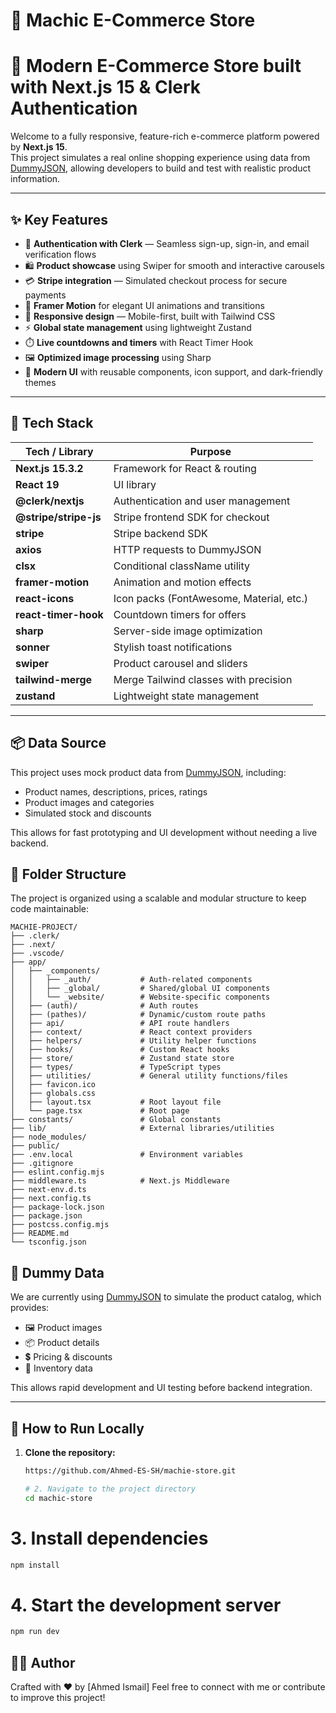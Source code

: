 # 🛒 Machic E-Commerce Store

# 🛒 Modern E-Commerce Store built with Next.js 15 & Clerk Authentication

Welcome to a fully responsive, feature-rich e-commerce platform powered by **Next.js 15**.  
This project simulates a real online shopping experience using data from [DummyJSON](https://dummyjson.com/), allowing developers to build and test with realistic product information.

---

## ✨ Key Features

- 🔐 **Authentication with Clerk** — Seamless sign-up, sign-in, and email verification flows
- 🛍️ **Product showcase** using Swiper for smooth and interactive carousels
- 💳 **Stripe integration** — Simulated checkout process for secure payments
- 🎨 **Framer Motion** for elegant UI animations and transitions
- 📱 **Responsive design** — Mobile-first, built with Tailwind CSS
- ⚡ **Global state management** using lightweight Zustand
- ⏱️ **Live countdowns and timers** with React Timer Hook
- 🖼️ **Optimized image processing** using Sharp
- 🚀 **Modern UI** with reusable components, icon support, and dark-friendly themes

---

## 🧰 Tech Stack

| Tech / Library        | Purpose                                  |
| --------------------- | ---------------------------------------- |
| **Next.js 15.3.2**    | Framework for React & routing            |
| **React 19**          | UI library                               |
| **@clerk/nextjs**     | Authentication and user management       |
| **@stripe/stripe-js** | Stripe frontend SDK for checkout         |
| **stripe**            | Stripe backend SDK                       |
| **axios**             | HTTP requests to DummyJSON               |
| **clsx**              | Conditional className utility            |
| **framer-motion**     | Animation and motion effects             |
| **react-icons**       | Icon packs (FontAwesome, Material, etc.) |
| **react-timer-hook**  | Countdown timers for offers              |
| **sharp**             | Server-side image optimization           |
| **sonner**            | Stylish toast notifications              |
| **swiper**            | Product carousel and sliders             |
| **tailwind-merge**    | Merge Tailwind classes with precision    |
| **zustand**           | Lightweight state management             |

---

## 📦 Data Source

This project uses mock product data from [DummyJSON](https://dummyjson.com/products), including:

- Product names, descriptions, prices, ratings
- Product images and categories
- Simulated stock and discounts

This allows for fast prototyping and UI development without needing a live backend.

## 📁 Folder Structure

The project is organized using a scalable and modular structure to keep code maintainable:

```
MACHIE-PROJECT/
├── .clerk/
├── .next/
├── .vscode/
├── app/
│   ├── _components/
│   │   ├── _auth/           # Auth-related components
│   │   ├── _global/         # Shared/global UI components
│   │   └── _website/        # Website-specific components
│   ├── (auth)/              # Auth routes
│   ├── (pathes)/            # Dynamic/custom route paths
│   ├── api/                 # API route handlers
│   ├── context/             # React context providers
│   ├── helpers/             # Utility helper functions
│   ├── hooks/               # Custom React hooks
│   ├── store/               # Zustand state store
│   ├── types/               # TypeScript types
│   ├── utilities/           # General utility functions/files
│   ├── favicon.ico
│   ├── globals.css
│   ├── layout.tsx           # Root layout file
│   └── page.tsx             # Root page
├── constants/               # Global constants
├── lib/                     # External libraries/utilities
├── node_modules/
├── public/
├── .env.local               # Environment variables
├── .gitignore
├── eslint.config.mjs
├── middleware.ts            # Next.js Middleware
├── next-env.d.ts
├── next.config.ts
├── package-lock.json
├── package.json
├── postcss.config.mjs
├── README.md
└── tsconfig.json
```

## 🧪 Dummy Data

We are currently using [DummyJSON](https://dummyjson.com/products) to simulate the product catalog, which provides:

- 🖼 Product images
- 📦 Product details
- 💲 Pricing & discounts
- 🛒 Inventory data

This allows rapid development and UI testing before backend integration.

---

## 📌 How to Run Locally

1. **Clone the repository:**

   ```bash
   https://github.com/Ahmed-ES-SH/machie-store.git

   # 2. Navigate to the project directory
   cd machic-store
   ```

# 3. Install dependencies

```bash
npm install

```

# 4. Start the development server

```bash
npm run dev
```

## 👨‍💻 Author

Crafted with ❤️ by [Ahmed Ismail]
Feel free to connect with me or contribute to improve this project!
